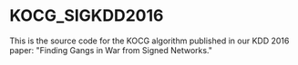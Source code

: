 # KOCG_SIGKDD2016
This is the source code for the KOCG algorithm published in our KDD 2016 paper: "Finding Gangs in War from Signed Networks."
